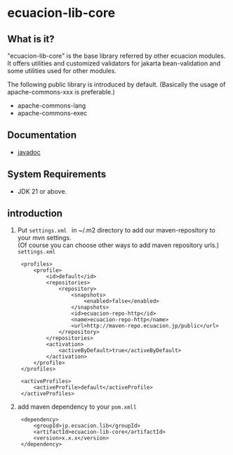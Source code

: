# ecuacion-lib-core

## What is it?

"ecuacion-lib-core" is the base library referred by other ecuacion modules.
It offers utilities and customized validators for jakarta bean-validation and some utilities used for other modules.

The following public library is introduced by default. (Basically the usage of apache-commons-xxx is preferable.)

- apache-commons-lang
- apache-commons-exec

## Documentation

- [javadoc](https://javadoc.ecuacion.jp/ecuacion-lib-core/)

## System Requirements

- JDK 21 or above.

## introduction

1. Put `settings.xml ` in ~/.m2 directory to add our maven-repository to your mvn settings.  
(Of course you can choose other ways to add maven repository urls.)
`settings.xml`

    <?xml version="1.0" encoding="UTF-8"?>

    <settings xmlns="http://maven.apache.org/SETTINGS/1.0.0"
            xmlns:xsi="http://www.w3.org/2001/XMLSchema-instance"
            xsi:schemaLocation="http://maven.apache.org/SETTINGS/1.0.0 http://maven.apache.org/xsd/settings-1.0.0.xsd">

        <profiles>
            <profile>
                <id>default</id>
                <repositories> 
                    <repository>
                        <snapshots>
                            <enabled>false</enabled>
                        </snapshots>
                        <id>ecuacion-repo-http</id>
                        <name>ecuacion-repo-http</name>
                        <url>http://maven-repo.ecuacion.jp/public</url>
                    </repository>
                </repositories>
                <activation>
                    <activeByDefault>true</activeByDefault>
                </activation>
            </profile>
        </profiles>

        <activeProfiles>
            <activeProfile>default</activeProfile>
        </activeProfiles>

    </settings>

1. add maven dependency to your `pom.xmll`

        <dependency>
            <groupId>jp.ecuacion.lib</groupId>
            <artifactId>ecuacion-lib-core</artifactId>
            <version>x.x.x</version>
        </dependency>